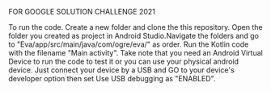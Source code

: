 FOR GOOGLE SOLUTION CHALLENGE 2021


To run the code.
Create a new folder and clone the this repository. Open the folder you created as project in Android Studio.Navigate the folders and go to "Eva/app/src/main/java/com/ogre/eva/" as order. Run the Kotlin code with the filename "Main activity". Take note that you need an Android Virtual Device to run the code to test it or you can use your physical android device. Just connect your device by a USB and GO to your device's developer option then set Use USB debugging as "ENABLED".
